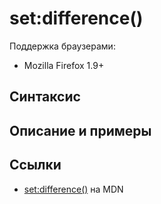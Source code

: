 # set​:difference()

Поддержка браузерами:

- Mozilla Firefox 1.9+

## Синтаксис

## Описание и примеры

## Ссылки

- [set​:difference()](https://developer.mozilla.org/en-US/docs/Web/EXSLT/set/difference) на MDN
